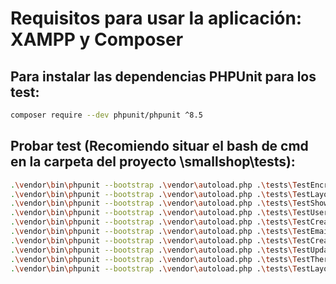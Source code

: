 # Requisitos para usar la aplicación: XAMPP y Composer

## Para instalar las dependencias PHPUnit para los test:

```bash
composer require --dev phpunit/phpunit ^8.5
```

## Probar test (Recomiendo situar el bash de cmd en la carpeta del proyecto \smallshop\tests): 

```bash
.\vendor\bin\phpunit --bootstrap .\vendor\autoload.php .\tests\TestEncrypt
.\vendor\bin\phpunit --bootstrap .\vendor\autoload.php .\tests\TestLayoutRequestSimple
.\vendor\bin\phpunit --bootstrap .\vendor\autoload.php .\tests\TestShowLoginRegisterLogout
.\vendor\bin\phpunit --bootstrap .\vendor\autoload.php .\tests\TestUserExists
.\vendor\bin\phpunit --bootstrap .\vendor\autoload.php .\tests\TestCreateDeleteUsers
.\vendor\bin\phpunit --bootstrap .\vendor\autoload.php .\tests\TestEmailExists
.\vendor\bin\phpunit --bootstrap .\vendor\autoload.php .\tests\TestCreateDeleteCustomers
.\vendor\bin\phpunit --bootstrap .\vendor\autoload.php .\tests\TestUpdateCustomers
.\vendor\bin\phpunit --bootstrap .\vendor\autoload.php .\tests\TestThereIsThatID
.\vendor\bin\phpunit --bootstrap .\vendor\autoload.php .\tests\TestLayoutDataSheetCustomers
```